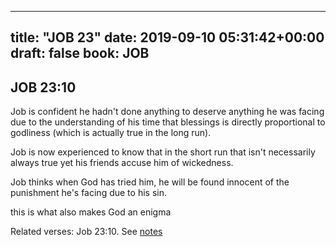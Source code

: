 
---
title: "JOB 23"
date: 2019-09-10 05:31:42+00:00
draft: false
book: JOB
---

## JOB 23:10

Job is confident he hadn't done anything to deserve anything he was facing due to the understanding of his time that blessings is directly proportional to godliness (which is actually true in the long run).

Job is now experienced to know that in the short run that isn't necessarily always true yet his friends accuse him of wickedness.

Job thinks when God has tried him, he will be found innocent of the punishment he's facing due to his sin.

this is what also makes God an enigma

Related verses: Job 23:10. See [notes](https://my.bible.com/notes/3250061333735661742)

